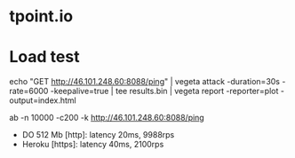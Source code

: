 # tpoint.io

# Load test
echo "GET http://46.101.248.60:8088/ping" | vegeta attack -duration=30s -rate=6000 -keepalive=true | tee results.bin | vegeta report -reporter=plot -output=index.html 

ab -n 10000 -c200 -k http://46.101.248.60:8088/ping

 - DO 512 Mb [http]: latency 20ms, 9988rps
 - Heroku [https]: latency 40ms, 2100rps
